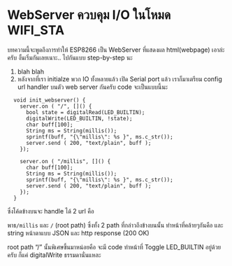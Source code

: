 # WebServer ควบคุม I/O ในโหมด WIFI_STA

บทความนี้จะพูดถึงการทำให้ ESP8266 เป็น WebServer ที่แสดงผล html(webpage) 
เอาล่ะครับ งั้นเริ่มกันเลยเนาะ.. ไปกันแบบ step-by-step นะ

1. blah blah
2. หลังจากที่เรา initialze พวก IO ทั้งหลายแล้ว เปิด Serial port แล้ว เราก็มาเตรียม config  url handler บนตัว web server กันครับ code จะเป็นแบบนี้นะ
```
  void init_webserver() {
    server.on ( "/", []() {
      bool state = digitalRead(LED_BUILTIN);
      digitalWrite(LED_BUILTIN, !state);
      char buff[100];
      String ms = String(millis());
      sprintf(buff, "{\"millis\": %s }", ms.c_str());
      server.send ( 200, "text/plain", buff );
    });

    server.on ( "/millis", []() {
      char buff[100];
      String ms = String(millis());
      sprintf(buff, "{\"millis\": %s }", ms.c_str());
      server.send ( 200, "text/plain", buff );
    });
  }
```
ซึ่งโค้ดข้างบนจะ handle ได้ 2 url คือ


พาธ`/millis` และ `/` (root path)
ซึ่งทั้ง 2 path ที่กล่าวถึงข้างบนนั้น ทำหน้าที่คล้ายๆกันคือ และ string หน้าตาแบบ JSON และ http response (200 OK)

root path “/” นั้นพิเศษขึ้นมาหน่อยคือ จะมี code ทำหน้าที่ Toggle LED_BUILTIN อยู่ด้วยครับ ก็แค่ digitalWrite ธรรมดานั่นแหละ


